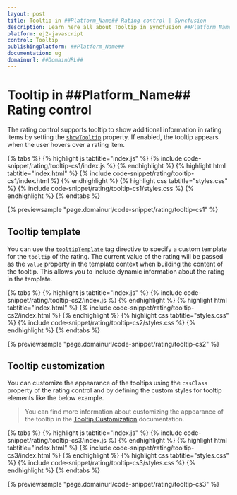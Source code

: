 ```yaml
---
layout: post
title: Tooltip in ##Platform_Name## Rating control | Syncfusion
description: Learn here all about Tooltip in Syncfusion ##Platform_Name## Rating control of Syncfusion Essential JS 2 and more.
platform: ej2-javascript
control: Tooltip 
publishingplatform: ##Platform_Name##
documentation: ug
domainurl: ##DomainURL##
---
```


# Tooltip in ##Platform_Name## Rating control

The rating control supports tooltip to show additional information in rating items by setting the [`showTooltip`](../api/rating#showtooltip) property. If enabled, the tooltip appears when the user hovers over a rating item.

{% tabs %}
{% highlight js tabtitle="index.js" %}
{% include code-snippet/rating/tooltip-cs1/index.js %}
{% endhighlight %}
{% highlight html tabtitle="index.html" %}
{% include code-snippet/rating/tooltip-cs1/index.html %}
{% endhighlight %}
{% highlight css tabtitle="styles.css" %}
{% include code-snippet/rating/tooltip-cs1/styles.css %}
{% endhighlight %}
{% endtabs %}
        
{% previewsample "page.domainurl/code-snippet/rating/tooltip-cs1" %}

## Tooltip template

You can use the [`tooltipTemplate`](../api/rating#tooltiptemplate) tag directive to specify a custom template for the `tooltip` of the rating. The current value of the rating will be passed as the `value` property in the template context when building the content of the tooltip. This allows you to include dynamic information about the rating in the template.

{% tabs %}
{% highlight js tabtitle="index.js" %}
{% include code-snippet/rating/tooltip-cs2/index.js %}
{% endhighlight %}
{% highlight html tabtitle="index.html" %}
{% include code-snippet/rating/tooltip-cs2/index.html %}
{% endhighlight %}
{% highlight css tabtitle="styles.css" %}
{% include code-snippet/rating/tooltip-cs2/styles.css %}
{% endhighlight %}
{% endtabs %}
        
{% previewsample "page.domainurl/code-snippet/rating/tooltip-cs2" %}

## Tooltip customization

You can customize the appearance of the tooltips using the `cssClass` property of the rating control and by defining the custom styles for tooltip elements like the below example.

> You can find more information about customizing the appearance of the tooltip in the [Tooltip Customization](https://ej2.syncfusion.com/documentation/tooltip/style) documentation.

{% tabs %}
{% highlight js tabtitle="index.js" %}
{% include code-snippet/rating/tooltip-cs3/index.js %}
{% endhighlight %}
{% highlight html tabtitle="index.html" %}
{% include code-snippet/rating/tooltip-cs3/index.html %}
{% endhighlight %}
{% highlight css tabtitle="styles.css" %}
{% include code-snippet/rating/tooltip-cs3/styles.css %}
{% endhighlight %}
{% endtabs %}
        
{% previewsample "page.domainurl/code-snippet/rating/tooltip-cs3" %}
